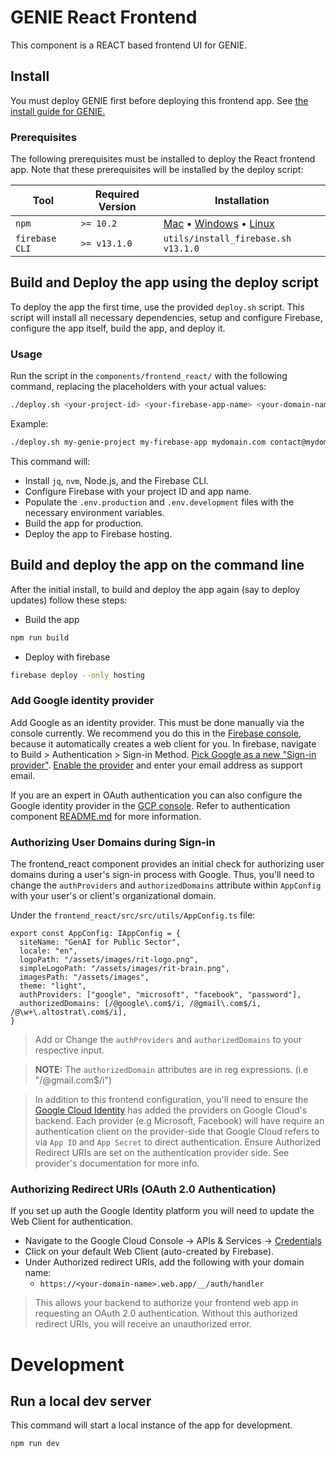 # GENIE React Frontend
This component is a REACT based frontend UI for GENIE.

## Install

You must deploy GENIE first before deploying this frontend app. See [the install guide for GENIE.](../../INSTALL.md)

### Prerequisites

The following prerequisites must be installed to deploy the React frontend app. Note that these prerequisites will be installed by the deploy script:

| Tool                | Required Version | Installation                                                                                                                                                                                        |
|---------------------|------------------|-----------------------------------------------------------------------------------------------------------------------------------------------------------------------------------------------------|
| `npm`               | `>= 10.2`        | [Mac](https://nodejs.org/en/download/) • [Windows](https://nodejs.org/en/download/) • [Linux](https://nodejs.org/en/download/package-manager/) |
| `firebase CLI`      | `>= v13.1.0`     | `utils/install_firebase.sh v13.1.0` |



## Build and Deploy the app using the deploy script

To deploy the app the first time, use the provided `deploy.sh` script. This script will install all necessary dependencies, setup and configure Firebase, configure the app itself, build the app, and deploy it.

### Usage

Run the script in the `components/frontend_react/` with the following command, replacing the placeholders with your actual values:

```bash
./deploy.sh <your-project-id> <your-firebase-app-name> <your-domain-name> <your-contact-email>
```

Example:

```bash
./deploy.sh my-genie-project my-firebase-app mydomain.com contact@mydomain.com
```

This command will:
- Install `jq`, `nvm`, Node.js, and the Firebase CLI.
- Configure Firebase with your project ID and app name.
- Populate the `.env.production` and `.env.development` files with the necessary environment variables.
- Build the app for production.
- Deploy the app to Firebase hosting.

## Build and deploy the app on the command line

After the initial install, to build and deploy the app again (say to deploy updates) follow these steps:

- Build the app

```bash
npm run build
```

- Deploy with firebase

```bash
firebase deploy --only hosting
```

### Add Google identity provider

Add Google as an identity provider.  This must be done manually via the console currently.  We recommend you do this in the [Firebase console](https://console.firebase.google.com/), because it automatically creates a web client for you.  In firebase, navigate to Build > Authentication > Sign-in Method.  [Pick Google as a new "Sign-in provider"](../../docs/assets/firebase_add_identity.png).  [Enable the provider](../../docs/assets/firebase_google_provider.png) and enter your email address as support email.

If you are an expert in OAuth authentication you can also configure the Google identity provider in the [GCP console](https://console.cloud.google.com/customer-identity/providers).  Refer to authentication component [README.md](../authentication/README.md) for more information.

### Authorizing User Domains during Sign-in
The frontend_react component provides an initial check for authorizing user domains during a user's sign-in process with Google. Thus, you'll need to change the `authProviders` and `authorizedDomains` attribute within `AppConfig` with your user's or client's organizational domain.

Under the `frontend_react/src/src/utils/AppConfig.ts` file:

```
export const AppConfig: IAppConfig = {
  siteName: "GenAI for Public Sector",
  locale: "en",
  logoPath: "/assets/images/rit-logo.png",
  simpleLogoPath: "/assets/images/rit-brain.png",
  imagesPath: "/assets/images",
  theme: "light",
  authProviders: ["google", "microsoft", "facebook", "password"],
  authorizedDomains: [/@google\.com$/i, /@gmail\.com$/i, /@\w+\.altostrat\.com$/i],
}
```

> Add or Change the `authProviders` and `authorizedDomains` to your respective input.

>**NOTE:** The `authorizedDomain` attributes are in reg expressions. (i.e "/@gmail\.com$/i")

> In addition to this frontend configuration, you'll need to ensure the [Google Cloud Identity](https://console.cloud.google.com/customer-identity/providers) has added the providers on Google Cloud's backend. Each provider (e.g Microsoft, Facebook) will have require an authentication client on the provider-side that Google Cloud refers to via `App ID` and `App Secret` to direct authentication. Ensure Authorized Redirect URIs are set on the authentication provider side. See provider's documentation for more info. 

### Authorizing Redirect URIs (OAuth 2.0 Authentication)
If you set up auth the Google Identity platform you will need to update the Web Client for authentication.
- Navigate to the Google Cloud Console -> APIs & Services -> [Credentials](https://console.cloud.google.com/apis/credentials)
- Click on your default Web Client (auto-created by Firebase).
- Under Authorized redirect URIs, add the following with your domain name:
  - `https://<your-domain-name>.web.app/__/auth/handler`

>This allows your backend to authorize your frontend web app in requesting an OAuth 2.0 authentication. Without this authorized redirect URIs, you will receive an unauthorized error.

# Development

## Run a local dev server
This command will start a local instance of the app for development.

```bash
npm run dev
```
